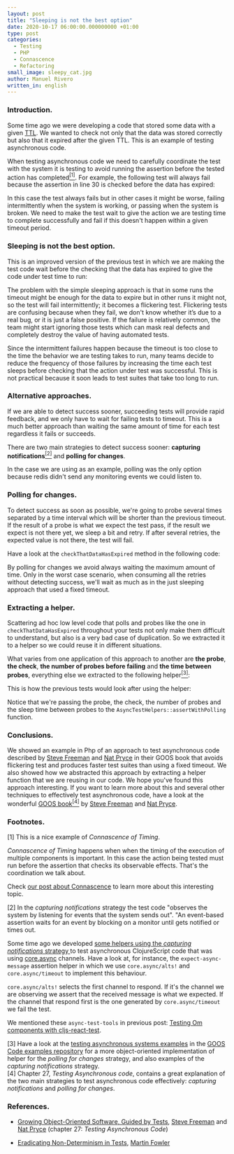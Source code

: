```yaml
---
layout: post
title: "Sleeping is not the best option"
date: 2020-10-17 06:00:00.000000000 +01:00
type: post
categories:
  - Testing
  - PHP
  - Connascence 
  - Refactoring
small_image: sleepy_cat.jpg
author: Manuel Rivero
written_in: english
---
```


<h3>Introduction. </h3>

Some time ago we were developing a code that stored some data with a given [TTL](https://en.wikipedia.org/wiki/Time_to_live). We wanted to check not only that the data was stored correctly but also that it expired after the given TTL. This is an example of testing asynchronous code.

When testing asynchronous code we need to carefully coordinate the test with the system it is testing to avoid running the assertion before the tested action has completed<a href="#nota1"><sup>[1]</sup></a>. For example, the following test will always fail because the assertion in line 30 is checked before the data has expired:

<script src="https://gist.github.com/trikitrok/9643d3e99e9ed3ef362cfab3055c4be6.js"></script>

In this case the test always fails but in other cases it might be worse, failing intermittently when the system is working, or passing when the system is broken. We need to make the test wait to give the action we are testing time to complete successfully and fail if this doesn't happen within a given timeout period.

<h3>Sleeping is not the best option.</h3>
This is an improved version of the previous test in which we are making the test code wait before the checking that the data has expired to give the code under test time to run:

<script src="https://gist.github.com/trikitrok/22abb9f0148f94f50081a9672d3b50ea.js"></script>

The problem with the simple sleeping approach is that in some runs the timeout might be enough for the data to expire but in other runs it might not, so the test will fail intermittently; it becomes a flickering test. Flickering tests are confusing because when they fail, we don't know whether it’s due to a real bug, or it is just a false positive. If the failure is relatively common, the team might start ignoring those tests which can mask real defects and completely destroy the value of having automated tests.

Since the intermittent failures happen because the timeout is too close to the time the behavior we are testing takes to run, many teams decide to reduce the frequency of those failures by increasing the time each test sleeps before checking that the action under test was successful. This is not practical because it soon leads to test suites that take too long to run.

<h3>Alternative approaches. </h3>

If we are able to detect success sooner, succeeding tests will provide rapid feedback, and we only have to wait for failing tests to timeout. This is a much better approach than waiting the same amount of time for each test regardless it fails or succeeds.

There are two main strategies to detect success sooner: **capturing notifications**<a href="#nota2"><sup>[2]</sup></a> and **polling for changes**.

In the case we are using as an example, polling was the only option because redis didn't send any monitoring events we could listen to.

<h3>Polling for changes. </h3>
To detect success as soon as possible, we're going to probe several times separated by a time interval which will be shorter than the previous timeout. If the result of a probe is what we expect the test pass, if the result we expect is not there yet, we sleep a bit and retry. If after several retries, the expected value is not there, the test will fail.

Have a look at the `checkThatDataHasExpired` method in the following code:

<script src="https://gist.github.com/trikitrok/0c9316696bedea68ccfd60dc00039bff.js"></script>

By polling for changes we avoid always waiting the maximum amount of time. Only in the worst case scenario, when consuming all the retries without detecting success, we'll wait as much as in the just sleeping approach that used a fixed timeout.

<h3>Extracting a helper.</h3>

Scattering ad hoc low level code that polls and probes like the one in `checkThatDataHasExpired` throughout your tests not only make them difficult to understand, but also is a very bad case of duplication. So we extracted it to a helper so we could reuse it in different situations.

What varies from one application of this approach to another are **the probe**, **the check**, **the number of probes before failing** and **the time between probes**, everything else we extracted to the following helper<a href="#nota3"><sup>[3]</sup></a>:

<script src="https://gist.github.com/trikitrok/688b3f850ab4459dbdcba06170f4e34a.js"></script>

This is how the previous tests would look after using the helper:

<script src="https://gist.github.com/trikitrok/ffef6ac252fc819b0a65cd49d189222b.js"></script>

Notice that we're passing the probe, the check, the number of probes and the sleep time between probes to the `AsyncTestHelpers::assertWithPolling` function.

<h3>Conclusions.</h3>

We showed an example in Php of an approach to test asynchronous code described by [Steve Freeman](https://www.higherorderlogic.com/) and [Nat Pryce](http://www.natpryce.com/) in their GOOS book that avoids flickering test and  produces faster test suites than using a fixed timeout. We also showed how we abstracted this approach by extracting a helper function that we are reusing in our code. We hope you've found this approach interesting. If you want to learn more about this and several other techniques to effectively test asynchronous code, have a look at the wonderful [GOOS book](https://www.goodreads.com/book/show/4268826-growing-object-oriented-software-guided-by-tests)<a href="#nota4"><sup>[4]</sup></a> by [Steve Freeman](https://www.higherorderlogic.com/) and [Nat Pryce](http://www.natpryce.com/).

<h3>Footnotes.</h3>


<div class="foot-note">
  <a name="nota1"></a> [1] This is a nice example of <i>Connascence of Timing</i>. <br>
  
  <i>Connascence of Timing</i> happens when when the timing of the execution of multiple components is important. In this case the action being tested must run before the assertion that checks its observable effects. That's the coordination we talk about. <br>

  Check <a href="https://codesai.com/2017/01/about-connascence">our post about Connascence</a> to learn more about this interesting topic.
</div>

<div class="foot-note">
  <a name="nota2"></a> [2] In the <i>capturing notifications</i> strategy the test code "observes the system by listening for events that the system sends out". "An event-based assertion waits for an event by blocking on a monitor until gets notified or times out.<br> 

  Some time ago we developed <a href="https://gist.github.com/trikitrok/a39f5fbec6ab0ee0c6f8db68e87a552c#file-async-test-tools-cljs">some helpers using the <i>capturing notifications</i> strategy </a>to test asynchronous ClojureScript code that was using <a href="https://github.com/clojure/core.async">core.async</a> channels. Have a look at, for instance, the <code class="highlighter-rouge">expect-async-message</code> assertion helper in which we use <code class="highlighter-rouge">core.async/alts!</code> and <code class="highlighter-rouge">core.async/timeout</code> to implement this behaviour. <br>

  <code class="highlighter-rouge">core.async/alts!</code> selects the first channel to respond. If it's the channel we are observing we assert that the received message is what we expected. If the channel that respond first is the one generated by <code class="highlighter-rouge">core.async/timeout</code> we fail the test.<br>

  We mentioned these <code class="highlighter-rouge">async-test-tools</code> in previous post: <a href="https://codesai.com/2017/06/testing-om-components">Testing Om components with cljs-react-test</a>.
</div>

<div class="foot-note">
  <a name="nota3"></a> [3] Have a look at the <a href="https://github.com/npryce/goos-code-examples/tree/master/testing-asynchronous-systems">testing asynchronous systems examples</a> in the <a href="https://github.com/npryce/goos-code-examples">GOOS Code examples repository</a> for a more object-oriented implementation of helper for the <i>polling for changes</i> strategy, and also examples of the <i>capturing notifications</i> strategy.
</div>

<div class="foot-note">
  <a name="nota4"></a> [4] Chapter 27, <i>Testing Asynchronous code</i>, contains a great explanation of the two main strategies to test asynchronous code effectively: <i>capturing notifications</i> and <i>polling for changes</i>.
</div>


<h3>References.</h3>

* [Growing Object-Oriented Software, Guided by Tests](https://www.goodreads.com/book/show/4268826-growing-object-oriented-software-guided-by-tests), [Steve Freeman](https://www.higherorderlogic.com/) and [Nat Pryce](http://www.natpryce.com/) (chapter 27: <i>Testing Asynchronous Code</i>)

* [Eradicating Non-Determinism in Tests](https://martinfowler.com/articles/nonDeterminism.html#footnote-useful-nondeterminism), [Martin Fowler](https://martinfowler.com/)


